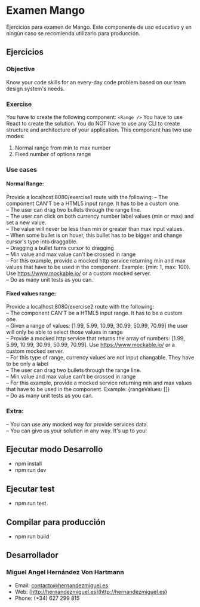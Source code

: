 # Examen Mango

Ejercicios para examen de Mango. Este componente de uso educativo y en ningún
caso se recomienda utilizarlo para producción.

## Ejercicios

### Objective

Know your code skills for an every-day code problem based on our team design
system's needs.

### Exercise

You have to create the following component: `<Range />` You have to use React to
create the solution. You do NOT have to use any CLI to create structure and
architecture of your application. This component has two use modes:

1. Normal range from min to max number
2. Fixed number of options range

### Use cases

#### Normal Range:

Provide a localhost:8080/exercise1 route with the following: – The component
CAN'T be a HTML5 input range. It has to be a custom one.  
– The user can drag two bullets through the range line.  
– The user can click on both currency number label values (min or max) and set a
new value.  
– The value will never be less than min or greater than max input values.  
– When some bullet is on hover, this bullet has to be bigger and change cursor's
type into draggable.  
– Dragging a bullet turns cursor to dragging  
– Min value and max value can't be crossed in range  
– For this example, provide a mocked http service returning min and max values
that have to be used in the component. Example: {min: 1, max: 100}. Use
https://www.mockable.io/ or a custom mocked server.  
– Do as many unit tests as you can.

#### Fixed values range:

Provide a localhost:8080/exercise2 route with the following:  
– The component CAN'T be a HTML5 input range. It has to be a custom one.  
– Given a range of values: [1.99, 5.99, 10.99, 30.99, 50.99, 70.99] the user
will only be able to select those values in range  
– Provide a mocked http service that returns the array of numbers: [1.99, 5.99,
10.99, 30.99, 50.99, 70.99]. Use https://www.mockable.io/ or a custom mocked
server.  
– For this type of range, currency values are not input changable. They have to
be only a label  
– The user can drag two bullets through the range line.  
– Min value and max value can't be crossed in range  
– For this example, provide a mocked service returning min and max values that
have to be used in the component. Example: {rangeValues: []}  
– Do as many unit tests as you can.

### Extra:

– You can use any mocked way for provide services data.  
– You can give us your solution in any way. It's up to you!

## Ejecutar modo Desarrollo

-   npm install
-   npm run dev

## Ejecutar test

-   npm run test

## Compilar para producción

-   npm run build

## Desarrollador

### Miguel Angel Hernández Von Hartmann

-   Email: [contacto@hernandezmiguel.es](mailto:contacto@hernandezmiguel.es)
-   Web: [http://hernandezmiguel.es](http://hernandezmiguel.es)
-   Phone: (+34) 627 299 815
